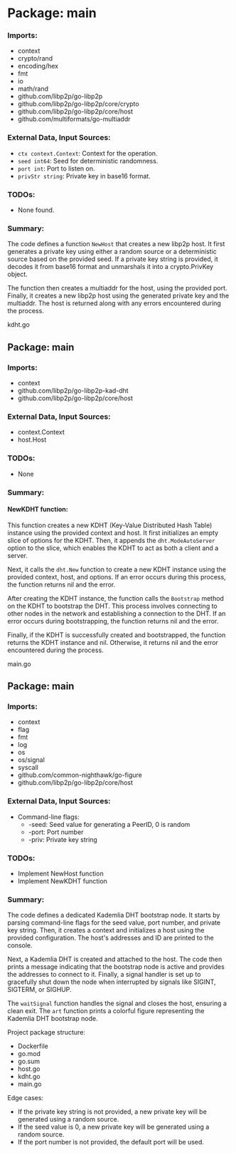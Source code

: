 # Package: main

### Imports:

* context
* crypto/rand
* encoding/hex
* fmt
* io
* math/rand
* github.com/libp2p/go-libp2p
* github.com/libp2p/go-libp2p/core/crypto
* github.com/libp2p/go-libp2p/core/host
* github.com/multiformats/go-multiaddr

### External Data, Input Sources:

* `ctx context.Context`: Context for the operation.
* `seed int64`: Seed for deterministic randomness.
* `port int`: Port to listen on.
* `privStr string`: Private key in base16 format.

### TODOs:

* None found.

### Summary:

The code defines a function `NewHost` that creates a new libp2p host. It first generates a private key using either a random source or a deterministic source based on the provided seed. If a private key string is provided, it decodes it from base16 format and unmarshals it into a crypto.PrivKey object.

The function then creates a multiaddr for the host, using the provided port. Finally, it creates a new libp2p host using the generated private key and the multiaddr. The host is returned along with any errors encountered during the process.

kdht.go
## Package: main

### Imports:
- context
- github.com/libp2p/go-libp2p-kad-dht
- github.com/libp2p/go-libp2p/core/host

### External Data, Input Sources:
- context.Context
- host.Host

### TODOs:
- None

### Summary:
#### NewKDHT function:
This function creates a new KDHT (Key-Value Distributed Hash Table) instance using the provided context and host. It first initializes an empty slice of options for the KDHT. Then, it appends the `dht.ModeAutoServer` option to the slice, which enables the KDHT to act as both a client and a server.

Next, it calls the `dht.New` function to create a new KDHT instance using the provided context, host, and options. If an error occurs during this process, the function returns nil and the error.

After creating the KDHT instance, the function calls the `Bootstrap` method on the KDHT to bootstrap the DHT. This process involves connecting to other nodes in the network and establishing a connection to the DHT. If an error occurs during bootstrapping, the function returns nil and the error.

Finally, if the KDHT is successfully created and bootstrapped, the function returns the KDHT instance and nil. Otherwise, it returns nil and the error encountered during the process.

main.go
## Package: main

### Imports:

* context
* flag
* fmt
* log
* os
* os/signal
* syscall
* github.com/common-nighthawk/go-figure
* github.com/libp2p/go-libp2p/core/host

### External Data, Input Sources:

* Command-line flags:
    * -seed: Seed value for generating a PeerID, 0 is random
    * -port: Port number
    * -priv: Private key string

### TODOs:

* Implement NewHost function
* Implement NewKDHT function

### Summary:

The code defines a dedicated Kademlia DHT bootstrap node. It starts by parsing command-line flags for the seed value, port number, and private key string. Then, it creates a context and initializes a host using the provided configuration. The host's addresses and ID are printed to the console.

Next, a Kademlia DHT is created and attached to the host. The code then prints a message indicating that the bootstrap node is active and provides the addresses to connect to it. Finally, a signal handler is set up to gracefully shut down the node when interrupted by signals like SIGINT, SIGTERM, or SIGHUP.

The `waitSignal` function handles the signal and closes the host, ensuring a clean exit. The `art` function prints a colorful figure representing the Kademlia DHT bootstrap node.

Project package structure:
- Dockerfile
- go.mod
- go.sum
- host.go
- kdht.go
- main.go

Edge cases:
- If the private key string is not provided, a new private key will be generated using a random source.
- If the seed value is 0, a new private key will be generated using a random source.
- If the port number is not provided, the default port will be used.

